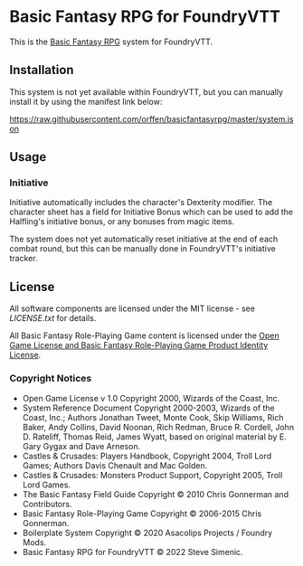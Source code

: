# Basic Fantasy RPG for FoundryVTT

This is the [Basic Fantasy RPG](https://www.basicfantasy.org/) system for FoundryVTT.

## Installation

This system is not yet available within FoundryVTT, but you can manually install it by using the manifest link below:

https://raw.githubusercontent.com/orffen/basicfantasyrpg/master/system.json

## Usage

### Initiative

Initiative automatically includes the character's Dexterity modifier. The character sheet has a field for Initiative Bonus which can be used to add the Halfling's initiative bonus, or any bonuses from magic items.

The system does not yet automatically reset initiative at the end of each combat round, but this can be manually done in FoundryVTT's initiative tracker.

## License

All software components are licensed under the MIT license - see *LICENSE.txt* for details.

All Basic Fantasy Role-Playing Game content is licensed under the [Open Game License and Basic Fantasy Role-Playing Game Product Identity License](https://www.basicfantasy.org/srd/#open_game_license).

### Copyright Notices

- Open Game License v 1.0 Copyright 2000, Wizards of the Coast, Inc.
- System Reference Document Copyright 2000-2003, Wizards of the Coast, Inc.; Authors Jonathan Tweet, Monte Cook, Skip Williams, Rich Baker, Andy Collins, David Noonan, Rich Redman, Bruce R. Cordell, John D. Rateliff, Thomas Reid, James Wyatt, based on original material by E. Gary Gygax and Dave Arneson.
- Castles & Crusades: Players Handbook, Copyright 2004, Troll Lord Games; Authors Davis Chenault and Mac Golden.
- Castles & Crusades: Monsters Product Support, Copyright 2005, Troll Lord Games.
- The Basic Fantasy Field Guide Copyright © 2010 Chris Gonnerman and Contributors.
- Basic Fantasy Role-Playing Game Copyright © 2006-2015 Chris Gonnerman.
- Boilerplate System Copyright © 2020 Asacolips Projects / Foundry Mods.
- Basic Fantasy RPG for FoundryVTT © 2022 Steve Simenic.
